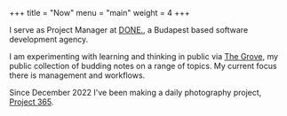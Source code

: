 +++
title = "Now"
menu = "main"
weight = 4
+++

I serve as Project Manager at [DONE.](https://thisisdone.com/en/), a Budapest based software development agency.

I am experimenting with learning and thinking in public via [The Grove](https://notes.secondthought.media), my public collection of budding notes on a range of topics. My current focus there is management and workflows.

Since December 2022 I've been making a daily photography project, [Project 365](/projects/project-365/).
